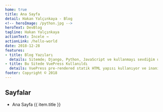 ```yaml
---
home: true
title: Ana Sayfa
detail: Hakan Yalçınkaya - Blog
<!-- heroImage: /python.jpg -->
heroText: DevBlog
tagline: Hakan Yalçınkaya
actionText: İncele →
actionLink: /hello-world
date: 2018-12-28
features:
- title: Blog Yazıları
  details: Sitemde; Django, Python, JavaScript ve kullanmayı sevdiğim uygulamalardan bahsettim. Umarım seversin ;)
- title: Bu Sitede VuePress Kullanıldı
  details: VuePress pre-rendered statik HTML yapısı kullanıyor ve inanılmaz hızlı. JAMstack yapısını daha iyi anlamamız için VuePress bize inanılmaz konforlu bir alan sunuyor. Kullanmanı tavsiye ederim.
footer: Copyright © 2018
---
```

<!-- $page -->
<!-- $site -->

## Sayfalar
<ul>
  <li v-for="item in $site.pages">
    <a v-bind:href="item.path">
    	<span v-if="item.title == 'Home' ">Ana Sayfa</span> 
    	<span v-else>{{ item.title }}</span>
    </a>
  </li>
</ul>



